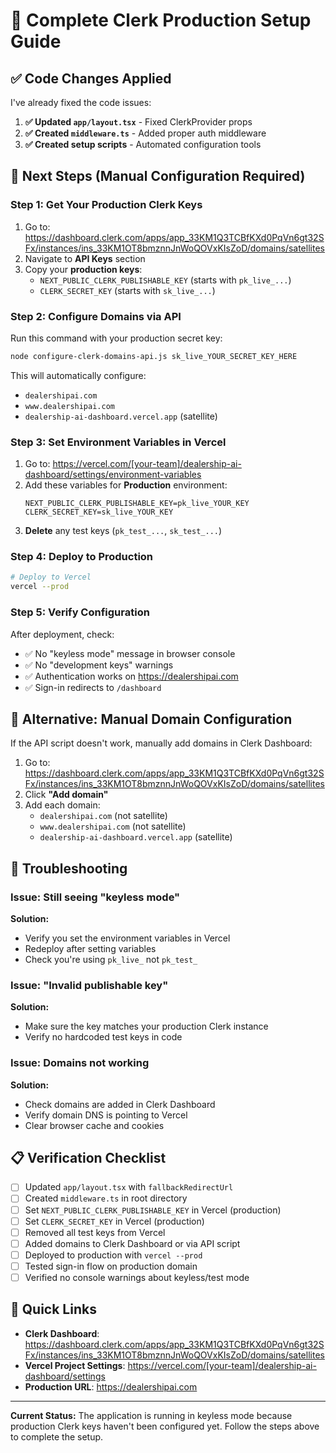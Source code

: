 # 🔧 Complete Clerk Production Setup Guide

## ✅ Code Changes Applied

I've already fixed the code issues:

1. **✅ Updated `app/layout.tsx`** - Fixed ClerkProvider props
2. **✅ Created `middleware.ts`** - Added proper auth middleware  
3. **✅ Created setup scripts** - Automated configuration tools

## 🚀 Next Steps (Manual Configuration Required)

### Step 1: Get Your Production Clerk Keys

1. Go to: https://dashboard.clerk.com/apps/app_33KM1Q3TCBfKXd0PqVn6gt32SFx/instances/ins_33KM1OT8bmznnJnWoQOVxKIsZoD/domains/satellites
2. Navigate to **API Keys** section
3. Copy your **production keys**:
   - `NEXT_PUBLIC_CLERK_PUBLISHABLE_KEY` (starts with `pk_live_...`)
   - `CLERK_SECRET_KEY` (starts with `sk_live_...`)

### Step 2: Configure Domains via API

Run this command with your production secret key:

```bash
node configure-clerk-domains-api.js sk_live_YOUR_SECRET_KEY_HERE
```

This will automatically configure:
- `dealershipai.com`
- `www.dealershipai.com` 
- `dealership-ai-dashboard.vercel.app` (satellite)

### Step 3: Set Environment Variables in Vercel

1. Go to: https://vercel.com/[your-team]/dealership-ai-dashboard/settings/environment-variables
2. Add these variables for **Production** environment:
   ```
   NEXT_PUBLIC_CLERK_PUBLISHABLE_KEY=pk_live_YOUR_KEY
   CLERK_SECRET_KEY=sk_live_YOUR_KEY
   ```
3. **Delete** any test keys (`pk_test_...`, `sk_test_...`)

### Step 4: Deploy to Production

```bash
# Deploy to Vercel
vercel --prod
```

### Step 5: Verify Configuration

After deployment, check:
- ✅ No "keyless mode" message in browser console
- ✅ No "development keys" warnings  
- ✅ Authentication works on https://dealershipai.com
- ✅ Sign-in redirects to `/dashboard`

## 🔧 Alternative: Manual Domain Configuration

If the API script doesn't work, manually add domains in Clerk Dashboard:

1. Go to: https://dashboard.clerk.com/apps/app_33KM1Q3TCBfKXd0PqVn6gt32SFx/instances/ins_33KM1OT8bmznnJnWoQOVxKIsZoD/domains/satellites
2. Click **"Add domain"**
3. Add each domain:
   - `dealershipai.com` (not satellite)
   - `www.dealershipai.com` (not satellite)
   - `dealership-ai-dashboard.vercel.app` (satellite)

## 🚨 Troubleshooting

### Issue: Still seeing "keyless mode"
**Solution:**
- Verify you set the environment variables in Vercel
- Redeploy after setting variables
- Check you're using `pk_live_` not `pk_test_`

### Issue: "Invalid publishable key"
**Solution:**
- Make sure the key matches your production Clerk instance
- Verify no hardcoded test keys in code

### Issue: Domains not working
**Solution:**
- Check domains are added in Clerk Dashboard
- Verify domain DNS is pointing to Vercel
- Clear browser cache and cookies

## 📋 Verification Checklist

- [ ] Updated `app/layout.tsx` with `fallbackRedirectUrl`
- [ ] Created `middleware.ts` in root directory
- [ ] Set `NEXT_PUBLIC_CLERK_PUBLISHABLE_KEY` in Vercel (production)
- [ ] Set `CLERK_SECRET_KEY` in Vercel (production)
- [ ] Removed all test keys from Vercel
- [ ] Added domains to Clerk Dashboard or via API script
- [ ] Deployed to production with `vercel --prod`
- [ ] Tested sign-in flow on production domain
- [ ] Verified no console warnings about keyless/test mode

## 🔗 Quick Links

- **Clerk Dashboard**: https://dashboard.clerk.com/apps/app_33KM1Q3TCBfKXd0PqVn6gt32SFx/instances/ins_33KM1OT8bmznnJnWoQOVxKIsZoD/domains/satellites
- **Vercel Project Settings**: https://vercel.com/[your-team]/dealership-ai-dashboard/settings
- **Production URL**: https://dealershipai.com

---

**Current Status:** The application is running in keyless mode because production Clerk keys haven't been configured yet. Follow the steps above to complete the setup.

